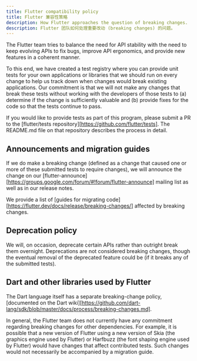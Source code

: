 ```yaml
---
title: Flutter compatibility policy
title: Flutter 兼容性策略
description: How Flutter approaches the question of breaking changes.
description: Flutter 团队如何处理重要改动 (breaking changes) 的问题。
---
```


The Flutter team tries to balance the need for API stability with the
need to keep evolving APIs to fix bugs, improve API ergonomics, and
provide new features in a coherent manner.

To this end, we have created a test registry where you can provide
unit tests for your own applications or libraries that we should run
on every change to help us track down when changes would break
existing applications. Our commitment is that we will not make any
changes that break these tests without working with the developers of
those tests to (a) determine if the change is sufficiently valuable
and (b) provide fixes for the code so that the tests continue to pass.

If you would like to provide tests as part of this program, please
submit a PR to the [flutter/tests
repository][https://github.com/flutter/tests]. The README.md file on
that repository describes the process in detail.


## Announcements and migration guides

If we do make a breaking change (defined as a change that caused one
or more of these submitted tests to require changes), we will announce
the change on our
[flutter-announce][https://groups.google.com/forum/#!forum/flutter-announce]
mailing list as well as in our release notes.

We provide a list of [guides for migrating
code][https://flutter.dev/docs/release/breaking-changes/] affected by
breaking changes.


## Deprecation policy

We will, on occasion, deprecate certain APIs rather than outright
break them overnight. Deprecations are not considered breaking
changes, though the eventual removal of the deprecated feature could
be (if it breaks any of the submitted tests).


## Dart and other libraries used by Flutter

The Dart language itself has a separate breaking-change policy,
[documented on the Dart
wiki][https://github.com/dart-lang/sdk/blob/master/docs/process/breaking-changes.md].

In general, the Flutter team does not currently have any commitment
regarding breaking changes for other dependencies. For example, it is
possible that a new version of Flutter using a new version of Skia
(the graphics engine used by Flutter) or Harfbuzz (the font shaping
engine used by Flutter) would have changes that affect contributed
tests. Such changes would not necessarily be accompanied by a
migration guide.
